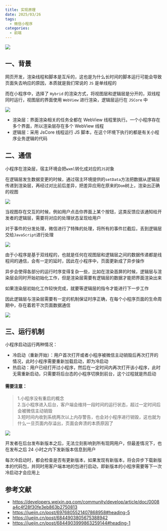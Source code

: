 ```yaml
---
title: 实现原理
date: 2025/03/26
tags:
  - 微信小程序
categories:
  - 前端
---
```


![](https://static.vue-js.com/4407cb60-3722-11ec-a752-75723a64e8f5.png)

## 一、背景

网页开发，渲染线程和脚本是互斥的，这也是为什么长时间的脚本运行可能会导致页面失去响应的原因，本质就是我们常说的 `JS` 是单线程的

而在小程序中，选择了 `Hybrid` 的渲染方式，将视图层和逻辑层是分开的，双线程同时运行，视图层的界面使用 `WebView` 进行渲染，逻辑层运行在 `JSCore` 中

![](https://static.vue-js.com/4e322e50-3722-11ec-8e64-91fdec0f05a1.png)

- 渲染层：界面渲染相关的任务全都在 WebView 线程里执行。一个小程序存在多个界面，所以渲染层存在多个 WebView 线程
- 逻辑层：采用 JsCore 线程运行 JS 脚本，在这个环境下执行的都是有关小程序业务逻辑的代码

## 二、通信

小程序在渲染层，宿主环境会把`wxml`转化成对应的`JS`对象

在逻辑层发生数据变更的时候，通过宿主环境提供的`setData`方法把数据从逻辑层传递到渲染层，再经过对比前后差异，把差异应用在原来的`Dom`树上，渲染出正确的视图

![](https://static.vue-js.com/5948ed10-3722-11ec-a752-75723a64e8f5.png)

当视图存在交互的时候，例如用户点击你界面上某个按钮，这类反馈应该通知给开发者的逻辑层，需要将对应的处理状态呈现给用户

对于事件的分发处理，微信进行了特殊的处理，将所有的事件拦截后，丢到逻辑层交给`JavaScript`进行处理

![](https://static.vue-js.com/61f9f670-3722-11ec-a752-75723a64e8f5.png)

由于小程序是基于双线程的，也就是任何在视图层和逻辑层之间的数据传递都是线程间的通信，会有一定的延时，因此在小程序中，页面更新成了异步操作

异步会使得各部分的运行时序变得复杂一些，比如在渲染首屏的时候，逻辑层与渲染层会同时开始初始化工作，但是渲染层需要有逻辑层的数据才能把界面渲染出来

如果渲染层初始化工作较快完成，就要等逻辑层的指令才能进行下一步工作

因此逻辑层与渲染层需要有一定的机制保证时序正确，在每个小程序页面的生命周期中，存在着若干次页面数据通信

![](https://static.vue-js.com/6cb798b0-3722-11ec-a752-75723a64e8f5.png)

## 三、运行机制

小程序启动运行两种情况：

- 冷启动（重新开始）：用户首次打开或者小程序被微信主动销毁后再次打开的情况，此时小程序需要重新加载启动，即为冷启动
- 热启动：用户已经打开过小程序，然后在一定时间内再次打开该小程序，此时无需重新启动，只需要将后台态的小程序切换到前台，这个过程就是热启动

#### 需要注意：

> 1.小程序没有重启的概念  
>  2.当小程序进入后台，客户端会维持一段时间的运行状态，超过一定时间后会被微信主动销毁  
>  3.短时间内收到系统两次以上内存警告，也会对小程序进行销毁，这也就为什么一旦页面内存溢出，页面会奔溃的本质原因了

![](https://static.vue-js.com/968c8510-3722-11ec-a752-75723a64e8f5.png)

开发者在后台发布新版本之后，无法立刻影响到所有现网用户，但最差情况下，也在发布之后 24 小时之内下发新版本信息到用户

每次冷启动时，都会检查是否有更新版本，如果发现有新版本，将会异步下载新版本的代码包，并同时用客户端本地的包进行启动，即新版本的小程序需要等下一次冷启动才会应用上

## 参考文献

- https://developers.weixin.qq.com/community/develop/article/doc/0008a4c4f28f30fe3eb863b2750813
- https://juejin.cn/post/6976805521407868958#heading-5
- https://juejin.cn/post/6844903805675388942
- https://juejin.cn/post/6844903999863259144#heading-1
